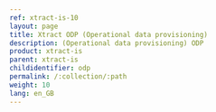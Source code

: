 ```yaml
---
ref: xtract-is-10
layout: page
title: Xtract ODP (Operational data provisioning)
description: (Operational data provisioning) ODP
product: xtract-is
parent: xtract-is
childidentifier: odp
permalink: /:collection/:path
weight: 10
lang: en_GB
---
```


